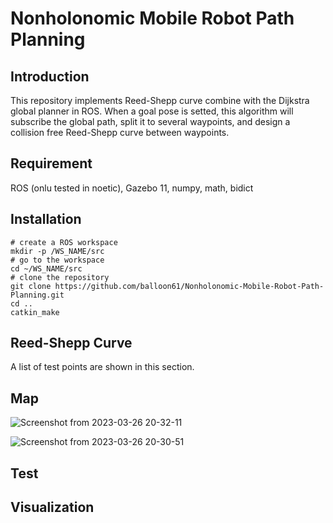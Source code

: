 # Nonholonomic Mobile Robot Path Planning

## Introduction
This repository implements Reed-Shepp curve combine with the Dijkstra global planner in ROS. When a goal pose is setted, this algorithm will subscribe the global path, split it to several waypoints, and design a collision free Reed-Shepp curve between waypoints.  

## Requirement
ROS (onlu tested in noetic), Gazebo 11, numpy, math, bidict

## Installation

```
# create a ROS workspace
mkdir -p /WS_NAME/src
# go to the workspace 
cd ~/WS_NAME/src
# clone the repository
git clone https://github.com/balloon61/Nonholonomic-Mobile-Robot-Path-Planning.git
cd ..
catkin_make
```

## Reed-Shepp Curve

A list of test points are shown in this section.

## Map

![Screenshot from 2023-03-26 20-32-11](https://user-images.githubusercontent.com/55338365/227834849-44c5d3f8-aa52-473b-8b85-2ed2f0b968b0.png)


![Screenshot from 2023-03-26 20-30-51](https://user-images.githubusercontent.com/55338365/227834856-3c7e17a6-2e15-470d-a1ac-2c53abae4acc.png)

## Test

## Visualization

